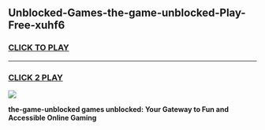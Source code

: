 
## Unblocked-Games-the-game-unblocked-Play-Free-xuhf6
<h3>
<a href="https://premium76.site?title=the-game-unblocked&ref=17A">CLICK TO PLAY</a></h3>
<hr>

<h3>
<a href="https://premium76.site?title=the-game-unblocked&ref=17A">CLICK 2 PLAY</a>
  
</h3>

<a href="https://premium76.site?title=the-game-unblocked&ref=17A"><img src="https://clearcache.store/games.png"></a>


**the-game-unblocked games unblocked: Your Gateway to Fun and Accessible Online Gaming**
